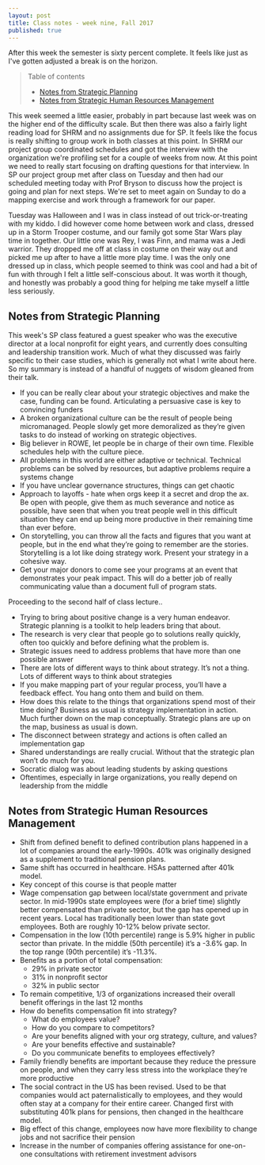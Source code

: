 ```yaml
---
layout: post
title: Class notes - week nine, Fall 2017
published: true
---
```


After this week the semester is sixty percent complete. It feels like just as I've gotten adjusted a break is on the horizon.

>Table of contents
> * [Notes from Strategic Planning](#notes-from-strategic-planning)
> * [Notes from Strategic Human Resources Management](#notes-from-strategic-human-resources-management)

This week seemed a little easier, probably in part because last week was on the higher end of the difficulty scale. But then there was also a fairly light reading load for SHRM and no assignments due for SP. It feels like the focus is really shifting to group work in both classes at this point. In SHRM our project group coordinated schedules and got the interview with the organization we're profiling set for a couple of weeks from now. At this point we need to really start focusing on drafting questions for that interview. In SP our project group met after class on Tuesday and then had our scheduled meeting today with Prof Bryson to discuss how the project is going and plan for next steps. We're set to meet again on Sunday to do a mapping exercise and work through a framework for our paper.

Tuesday was Halloween and I was in class instead of out trick-or-treating with my kiddo. I did however come home between work and class, dressed up in a Storm Trooper costume, and our family got some Star Wars play time in together. Our little one was Rey, I was Finn, and mama was a Jedi warrior. They dropped me off at class in costume on their way out and picked me up after to have a little more play time. I was the only one dressed up in class, which people seemed to think was cool and had a bit of fun with through I felt a little self-conscious about. It was worth it though, and honestly was probably a good thing for helping me take myself a little less seriously.

## Notes from Strategic Planning

This week's SP class featured a guest speaker who was the executive director at a local nonprofit for eight years, and currently does consulting and leadership transition work. Much of what they discussed was fairly specific to their case studies, which is generally not what I write about here. So my summary is instead of a handful of nuggets of wisdom gleaned from their talk.

* If you can be really clear about your strategic objectives and make the case, funding can be found. Articulating a persuasive case is key to convincing funders
* A broken organizational culture can be the result of people being micromanaged. People slowly get more demoralized as they’re given tasks to do instead of working on strategic objectives.
* Big believer in ROWE, let people be in charge of their own time. Flexible schedules help with the culture piece.
* All problems in this world are either adaptive or technical. Technical problems can be solved by resources, but adaptive problems require a systems change
* If you have unclear governance structures, things can get chaotic
* Approach to layoffs - hate when orgs keep it a secret and drop the ax. Be open with people, give them as much severance and notice as possible, have seen that when you treat people well in this difficult situation they can end up being more productive in their remaining time than ever before.
* On storytelling, you can throw all the facts and figures that you want at people, but in the end what they’re going to remember are the stories. Storytelling is a lot like doing strategy work. Present your strategy in a cohesive way.
* Get your major donors to come see your programs at an event that demonstrates your peak impact. This will do a better job of really communicating value than a document full of program stats.

Proceeding to the second half of class lecture..

* Trying to bring about positive change is a very human endeavor. Strategic planning is a toolkit to help leaders bring that about.
* The research is very clear that people go to solutions really quickly, often too quickly and before defining what the problem is.
* Strategic issues need to address problems that have more than one possible answer
* There are lots of different ways to think about strategy. It’s not a thing. Lots of different ways to think about strategies
* If you make mapping part of your regular process, you’ll have a feedback effect. You hang onto them and build on them.
* How does this relate to the things that organizations spend most of their time doing? Business as usual is strategy implementation in action. Much further down on the map conceptually. Strategic plans are up on the map, business as usual is down.
* The disconnect between strategy and actions is often called an implementation gap
* Shared understandings are really crucial. Without that the strategic plan won’t do much for you.
* Socratic dialog was about leading students by asking questions
* Oftentimes, especially in large organizations, you really depend on leadership from the middle

## Notes from Strategic Human Resources Management

* Shift from defined benefit to defined contribution plans happened in a lot of companies around the early-1990s. 401k was originally designed as a supplement to traditional pension plans.
* Same shift has occurred in healthcare. HSAs patterned after 401k model.
* Key concept of this course is that people matter
* Wage compensation gap between local/state government and private sector. In mid-1990s state employees were (for a brief time) slightly better compensated than private sector, but the gap has opened up in recent years. Local has traditionally been lower than state govt employees. Both are roughly 10-12% below private sector.
* Compensation in the low (10th percentile) range is 5.9% higher in public sector than private. In the middle (50th percentile) it’s a -3.6% gap. In the top range (90th percentile) it’s -11.3%.
* Benefits as a portion of total compensation:
  * 29% in private sector
  * 31% in nonprofit sector
  * 32% in public sector
* To remain competitive, 1/3 of organizations increased their overall benefit offerings in the last 12 months
* How do benefits compensation fit into strategy?
  * What do employees value?
  * How do you compare to competitors?
  * Are your benefits aligned with your org strategy, culture, and values?
  * Are your benefits effective and sustainable?
  * Do you communicate benefits to employees effectively?
* Family friendly benefits are important because they reduce the pressure on people, and when they carry less stress into the workplace they’re more productive
* The social contract in the US has been revised. Used to be that companies would act paternalistically to employees, and they would often stay at a company for their entire career. Changed first with substituting 401k plans for pensions, then changed in the healthcare model.
* Big effect of this change, employees now have more flexibility to change jobs and not sacrifice their pension
* Increase in the number of companies offering assistance for one-on-one consultations with retirement investment advisors
